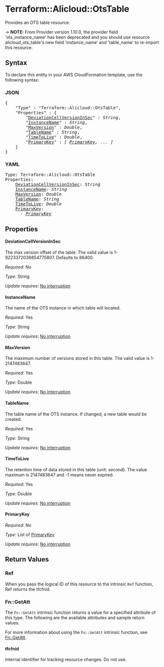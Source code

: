 # Terraform::Alicloud::OtsTable

Provides an OTS table resource.

-> **NOTE:** From Provider version 1.10.0, the provider field 'ots_instance_name' has been deprecated and
you should use resource alicloud_ots_table's new field 'instance_name' and 'table_name' to re-import this resource.

## Syntax

To declare this entity in your AWS CloudFormation template, use the following syntax:

### JSON

<pre>
{
    "Type" : "Terraform::Alicloud::OtsTable",
    "Properties" : {
        "<a href="#deviationcellversioninsec" title="DeviationCellVersionInSec">DeviationCellVersionInSec</a>" : <i>String</i>,
        "<a href="#instancename" title="InstanceName">InstanceName</a>" : <i>String</i>,
        "<a href="#maxversion" title="MaxVersion">MaxVersion</a>" : <i>Double</i>,
        "<a href="#tablename" title="TableName">TableName</a>" : <i>String</i>,
        "<a href="#timetolive" title="TimeToLive">TimeToLive</a>" : <i>Double</i>,
        "<a href="#primarykey" title="PrimaryKey">PrimaryKey</a>" : <i>[ <a href="primarykey.md">PrimaryKey</a>, ... ]</i>
    }
}
</pre>

### YAML

<pre>
Type: Terraform::Alicloud::OtsTable
Properties:
    <a href="#deviationcellversioninsec" title="DeviationCellVersionInSec">DeviationCellVersionInSec</a>: <i>String</i>
    <a href="#instancename" title="InstanceName">InstanceName</a>: <i>String</i>
    <a href="#maxversion" title="MaxVersion">MaxVersion</a>: <i>Double</i>
    <a href="#tablename" title="TableName">TableName</a>: <i>String</i>
    <a href="#timetolive" title="TimeToLive">TimeToLive</a>: <i>Double</i>
    <a href="#primarykey" title="PrimaryKey">PrimaryKey</a>: <i>
      - <a href="primarykey.md">PrimaryKey</a></i>
</pre>

## Properties

#### DeviationCellVersionInSec

The max version offset of the table. The valid value is 1-9223372036854775807. Defaults to 86400.

_Required_: No

_Type_: String

_Update requires_: [No interruption](https://docs.aws.amazon.com/AWSCloudFormation/latest/UserGuide/using-cfn-updating-stacks-update-behaviors.html#update-no-interrupt)

#### InstanceName

The name of the OTS instance in which table will located.

_Required_: Yes

_Type_: String

_Update requires_: [No interruption](https://docs.aws.amazon.com/AWSCloudFormation/latest/UserGuide/using-cfn-updating-stacks-update-behaviors.html#update-no-interrupt)

#### MaxVersion

The maximum number of versions stored in this table. The valid value is 1-2147483647.

_Required_: Yes

_Type_: Double

_Update requires_: [No interruption](https://docs.aws.amazon.com/AWSCloudFormation/latest/UserGuide/using-cfn-updating-stacks-update-behaviors.html#update-no-interrupt)

#### TableName

The table name of the OTS instance. If changed, a new table would be created.

_Required_: Yes

_Type_: String

_Update requires_: [No interruption](https://docs.aws.amazon.com/AWSCloudFormation/latest/UserGuide/using-cfn-updating-stacks-update-behaviors.html#update-no-interrupt)

#### TimeToLive

The retention time of data stored in this table (unit: second). The value maximum is 2147483647 and -1 means never expired.

_Required_: Yes

_Type_: Double

_Update requires_: [No interruption](https://docs.aws.amazon.com/AWSCloudFormation/latest/UserGuide/using-cfn-updating-stacks-update-behaviors.html#update-no-interrupt)

#### PrimaryKey

_Required_: No

_Type_: List of <a href="primarykey.md">PrimaryKey</a>

_Update requires_: [No interruption](https://docs.aws.amazon.com/AWSCloudFormation/latest/UserGuide/using-cfn-updating-stacks-update-behaviors.html#update-no-interrupt)

## Return Values

### Ref

When you pass the logical ID of this resource to the intrinsic `Ref` function, Ref returns the tfcfnid.

### Fn::GetAtt

The `Fn::GetAtt` intrinsic function returns a value for a specified attribute of this type. The following are the available attributes and sample return values.

For more information about using the `Fn::GetAtt` intrinsic function, see [Fn::GetAtt](https://docs.aws.amazon.com/AWSCloudFormation/latest/UserGuide/intrinsic-function-reference-getatt.html).

#### tfcfnid

Internal identifier for tracking resource changes. Do not use.

